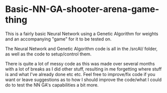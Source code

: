 # Basic-NN-GA-shooter-arena-game-thing
This is a fairly basic Neural Network using a Genetic Algorithm for weights and an accompanying "game" for it to be tested on.

The Neural Network and Genetic Algorithm code is all in the /srcAI/ folder, as well as the code to setup/control them.

There is quite a lot of messy code as this was made over several months with a lot of breaks as I did other stuff, resulting in me forgetting where stuff is and what I've already done etc etc.
Feel free to improve/fix code if you want or leave suggestions as to how I should improve the code/what I could do to test the NN GA's capabilities a bit more.
